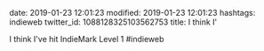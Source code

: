 date: 2019-01-23 12:01:23
modified: 2019-01-23 12:01:23
hashtags: indieweb
twitter_id: 1088128325103562753
title: I think I'

I think I've hit IndieMark Level 1 #indieweb